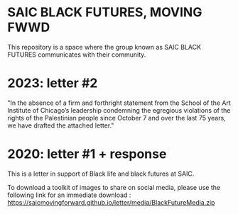 # SAIC BLACK FUTURES, MOVING FWWD

This repository is a space where the group known as SAIC BLACK FUTURES communicates with their community. 

# 2023: letter #2

"In the absence of a firm and forthright statement from the School of the Art Institute of Chicago’s leadership condemning the egregious violations of the rights of the Palestinian people since October 7 and over the last 75 years, we have drafted the attached letter."

# 2020: letter #1 + response

This is a letter in support of Black life and black futures at SAIC.

To download a toolkit of images to share on social media, please use the following link for an immediate download : https://saicmovingforward.github.io/letter/media/BlackFutureMedia.zip
